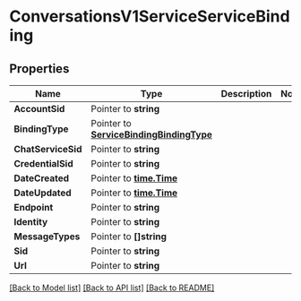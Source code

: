 # ConversationsV1ServiceServiceBinding

## Properties

Name | Type | Description | Notes
------------ | ------------- | ------------- | -------------
**AccountSid** | Pointer to **string** |  |
**BindingType** | Pointer to [**ServiceBindingBindingType**](service_binding_binding_type.md) |  |
**ChatServiceSid** | Pointer to **string** |  |
**CredentialSid** | Pointer to **string** |  |
**DateCreated** | Pointer to [**time.Time**](time.Time.md) |  |
**DateUpdated** | Pointer to [**time.Time**](time.Time.md) |  |
**Endpoint** | Pointer to **string** |  |
**Identity** | Pointer to **string** |  |
**MessageTypes** | Pointer to **[]string** |  |
**Sid** | Pointer to **string** |  |
**Url** | Pointer to **string** |  |

[[Back to Model list]](../README.md#documentation-for-models) [[Back to API list]](../README.md#documentation-for-api-endpoints) [[Back to README]](../README.md)


